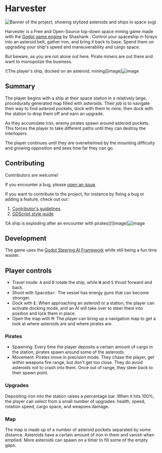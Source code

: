 # Harvester

![Banner of the project, showing stylized asteroids and ships in space]()
svg)

Harvester is a Free and Open-Source top-down space mining game made with the [Godot game engine](https://godotengine.org/) by Shashank . Control your spaceship in forays into an asteroid belt, gather iron, and bring it back to base. Spend them on upgrading your ship's speed and maneuverability and cargo space.

But beware, as you are not alone out here. Pirate miners are out there and want to monopolize the business.


![The player's ship, docked on an asteroid, mining][image]![image](https://github.com/ginsaan/Harvester-Game/assets/145271166/90e225f9-df60-4411-a84a-20eb9d7a4633)


## Summary

The player begins with a ship at their space station in a relatively large, procedurally generated map filled with asteroids. Their job is to navigate their way to find asteroid pockets, dock with them to mine, then dock with the station to drop them off and earn an upgrade.

As they accumulate iron, enemy pirates spawn around asteroid pockets. This forces the player to take different paths until they can destroy the interlopers.

The player continues until they are overwhelmed by the mounting difficulty and growing opposition and sees how far they can go.

## Contributing

Contributors are welcome!

If you encounter a bug, please [open an issue](https://github.com/GDQuest/godot-game-harvester/issues/new).

If you want to contribute to the project, for instance by fixing a bug or adding a feature, check out our:

1. [Contributor's guidelines](https://www.gdquest.com/docs/guidelines/contributing-to/gdquest-projects/).
1. [GDScript style guide](https://www.gdquest.com/docs/guidelines/best-practices/godot-gdscript/)

![A ship is exploding after an encounter with pirates](![image]![image](https://github.com/ginsaan/Harvester-Game/assets/145271166/b2183ccc-22fd-49d1-8996-348df525d73d)


## Development

The game uses the [Godot Steering AI Framework](https://github.com/GDQuest/godot-steering-ai-framework) while still being a fun time waster.

## Player controls

- Travel mode: <kbd>A</kbd> and <kbd>D</kbd> rotate the ship, while <kbd>W</kbd> and <kbd>S</kbd> thrust forward and back.
- Shoot with <kbd>Spacebar</kbd>. The vessel has energy guns that can become stronger.
- Dock with <kbd>E</kbd>: When approaching an asteroid or a station, the player can activate docking mode, and an AI will take over to steer them into position and lock them in place.
- Open the map with <kbd>M</kbd>: The player can bring up a navigation map to get a look at where asteroids are and where pirates are.

### Pirates

- Spawning: Every time the player deposits a certain amount of cargo in the station, pirates spawn around some of the asteroids.
- Movement: Pirates move in precision mode. They chase the player, get within weapons fire range, but don't get too close. They do avoid asteroids not to crash into them. Once out of range, they steer back to their spawn point.

### Upgrades

Depositing iron into the station raises a percentage bar. When it hits 100%, the player can select from a small number of upgrades: health, speed, rotation speed, cargo space, and weapons damage.

### Map

The map is made up of a number of asteroid pockets separated by some distance. Asteroids have a certain amount of iron in them and vanish when emptied. More asteroids can spawn on a timer to fill some of the empty gaps.
